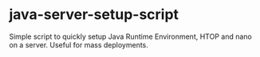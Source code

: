 java-server-setup-script
========================

Simple script to quickly setup Java Runtime Environment, HTOP and nano on a server. Useful for mass deployments.
